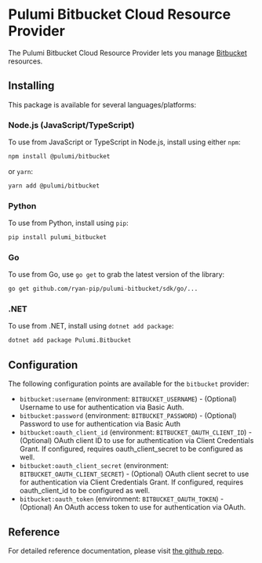 # Pulumi Bitbucket Cloud Resource Provider

The Pulumi Bitbucket Cloud Resource Provider lets you manage [Bitbucket](https://bitbucket.org/product) resources.

## Installing

This package is available for several languages/platforms:

### Node.js (JavaScript/TypeScript)

To use from JavaScript or TypeScript in Node.js, install using either `npm`:

```bash
npm install @pulumi/bitbucket
```

or `yarn`:

```bash
yarn add @pulumi/bitbucket
```

### Python

To use from Python, install using `pip`:

```bash
pip install pulumi_bitbucket
```

### Go

To use from Go, use `go get` to grab the latest version of the library:

```bash
go get github.com/ryan-pip/pulumi-bitbucket/sdk/go/...
```

### .NET

To use from .NET, install using `dotnet add package`:

```bash
dotnet add package Pulumi.Bitbucket
```

## Configuration

The following configuration points are available for the `bitbucket` provider:

- `bitbucket:username` (environment: `BITBUCKET_USERNAME`) - (Optional) Username to use for authentication via Basic Auth.
- `bitbucket:password` (environment: `BITBUCKET_PASSWORD`) - (Optional) Password to use for authentication via Basic Auth
- `bitbucket:oauth_client_id` (environment: `BITBUCKET_OAUTH_CLIENT_ID`) - (Optional) OAuth client ID to use for authentication via Client Credentials Grant. If configured, requires oauth_client_secret to be configured as well.
- `bitbucket:oauth_client_secret` (environment: `BITBUCKET_OAUTH_CLIENT_SECRET`) - (Optional) OAuth client secret to use for authentication via Client Credentials Grant. If configured, requires oauth_client_id to be configured as well.
- `bitbucket:oauth_token` (environment: `BITBUCKET_OAUTH_TOKEN`) - (Optional) An OAuth access token to use for authentication via OAuth. 

## Reference

For detailed reference documentation, please visit [the github repo](https://github.com/ryan-pip/pulumi-bitbucket).
